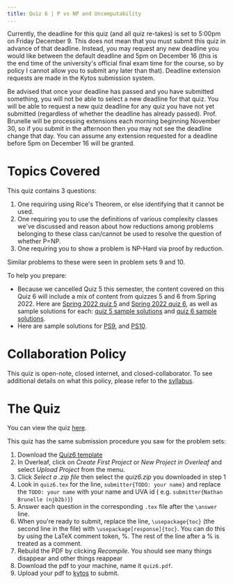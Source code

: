 ```yaml
---
title: Quiz 6 | P vs NP and Uncomputability
...
```


Currently, the deadline for this quiz (and all quiz re-takes) is set to 5:00pm on Friday December 9. This does not mean that you must submit this quiz in advance of that deadline. Instead, you may request any new deadline you would like between the default deadline and 5pm on December 16 (this is the end time of the university's official final exam time for the course, so by policy I cannot allow you to submit any later than that). Deadline extension requests are made in the Kytos submission system.

Be advised that once your deadline has passed and you have submitted something, you will not be able to select a new deadline for that quiz. You will be able to request a new quiz deadline for any quiz you have not yet submitted (regardless of whether the deadline has already passed). Prof. Brunelle will be processing extensions each morning beginning November 30, so if you submit in the afternoon then you may not see the deadline change that day. You can assume any extension requested for a deadline before 5pm on December 16 will be granted.

# Topics Covered


This quiz contains 3 questions:

1. One requiring using Rice's Theorem, or else identifying that it cannot be used.
1. One requiring you to use the definitions of various complexity classes we've discussed and reason about how reductions among problems belonging to these class can/cannot be used to resolve the question of whether P=NP.
1. One requiring you to show a problem is NP-Hard via proof by reduction.

Similar problems to these were seen in problem sets 9 and 10.

To help you prepare:

- Because we cancelled Quiz 5 this semester, the content covered on this Quiz 6 will include a mix of content from quizzes 5 and 6 from Spring 2022. Here are [Spring 2022 quiz 5](files/ps/quiz5_s22.pdf) and [Spring 2022 quiz 6](files/ps/quiz6_s22.pdf), as well as sample solutions for each: [quiz 5 sample solutions](files/ps/quiz5_sols.pdf) and [quiz 6 sample solutions](files/ps/quiz6_sols.pdf).
- Here are sample solutions for [PS9](files/ps/ps9_sols.pdf), and [PS10](files/ps/ps10_sols.pdf).



# Collaboration Policy

This quiz is open-note, closed internet, and closed-collaborator. To see additional details on what this policy, please refer to the [syllabus](/syllabus.html).

# The Quiz

You can view the quiz [here](/files/ps/quiz6_blank.pdf).

This quiz has the same submission procedure you saw for the problem sets:

1. Download the [Quiz6 template](files/ps/quiz6.zip)
1. In Overleaf, click on *Create First Project* or *New Project in Overleaf* and select *Upload Project* from the menu.
1. Click *Select a .zip file* then select the *quiz6.zip* you downloaded in step 1
1. Look in `quiz6.tex` for the line, `submitter{TODO: your name}` and replace the `TODO: your name` with your name and UVA id ( e.g. `submitter{Nathan Brunelle (njb2b)}`)
1. Answer each question in the corresponding `.tex` file after the `\answer` line. 
1. When you're ready to submit, replace the line, `\usepackage{toc}` (the second line in the file) with `\usepackage[response]{toc}`. You can do this by using the LaTeX comment token, %. The rest of the line after a % is treated as a comment. 
1. Rebuild the PDF by clicking *Recompile*. You should see many things disappear and other things reappear
1. Download the pdf to your machine, name it `quiz6.pdf`.
1. Upload your pdf to [kytos](https://kytos.cs.virginia.edu/cstheory) to submit.


